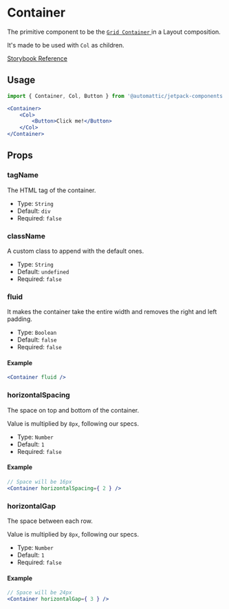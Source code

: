 # Container

The primitive component to be the [ `Grid Container` ](https://www.w3schools.com/css/css_grid_container.asp) in a Layout composition.

It's made to be used with `Col` as children.

[ Storybook Reference ](https://automattic.github.io/jetpack-storybook/?path=/story/js-packages-components-layout--default)

## Usage

```jsx
import { Container, Col, Button } from '@automattic/jetpack-components';

<Container>
	<Col>
		<Button>Click me!</Button>
	</Col>
</Container>
```

## Props

### tagName

The HTML tag of the container.

- Type: `String`
- Default: `div`
- Required: `false`

### className

A custom class to append with the default ones.

- Type: `String`
- Default: `undefined`
- Required: `false`

### fluid

It makes the container take the entire width and removes the right and left padding.

- Type: `Boolean`
- Default: `false`
- Required: `false`

#### Example

```jsx
<Container fluid />
```

### horizontalSpacing

The space on top and bottom of the container.

Value is multiplied by `8px`, following our specs.

- Type: `Number`
- Default: `1`
- Required: `false`

#### Example

```jsx
// Space will be 16px
<Container horizontalSpacing={ 2 } />
```

### horizontalGap

The space between each row.

Value is multiplied by `8px`, following our specs.

- Type: `Number`
- Default: `1`
- Required: `false`

#### Example

```jsx
// Space will be 24px
<Container horizontalGap={ 3 } />
```
